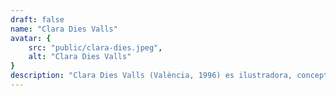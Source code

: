 ```yaml
---
draft: false
name: "Clara Dies Valls"
avatar: {
    src: "public/clara-dies.jpeg",
    alt: "Clara Dies Valls"
}
description: "Clara Dies Valls (València, 1996) es ilustradora, concept artist, investigadora no académica de folclore y, en general, autónoma con poco autocontrol. Licenciada en Bellas Artes por la Universitat Politècnica de València en 2018, también ha estudiado diseño de producción para cine en la University for the Creative Arts de Surrey y un máster en concept art en la Escola de Cinema de Barcelona, además de formarse en ilustración científica a través de Illustraciencia. Trabaja como ilustradora editorial, concept artist y diseñadora desde 2017, autoeditando desde 2020. En 2021 publica Bestiario de Tierra y Tinta, un libro ilustrado de mitología española vista desde la diversidad lingüística, que es nominado a un Premio Ignotus a Mejor Antología. En 2023 publica Breve Viaje por la España de las Brujas junto a Javier Prado, primero en autoedición y después con la editorial Sugaar, haciendo un enfoque paralelo de historia y folclore. En 2024 pone en marcha el proyecto para la antología de cuentos de hadas queer Salir del camino, gestionándola como coordinadora, editora, ilustradora, maquetadora y prologuista."
---
```


